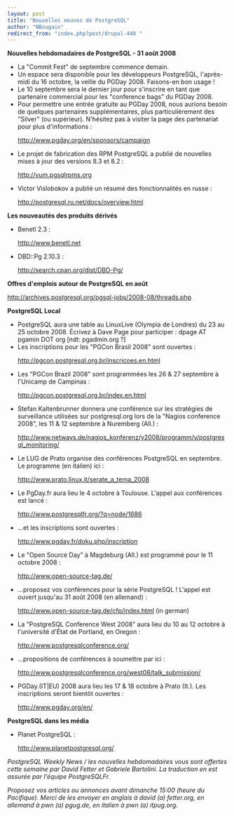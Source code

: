 ```yaml
---
layout: post
title: "Nouvelles neuves de PostgreSQL"
author: "NBougain"
redirect_from: "index.php?post/drupal-440 "
---
```



<p><strong>Nouvelles hebdomadaires de PostgreSQL - 31 août 2008</strong></p>

<ul>

<li>La "Commit Fest" de septembre commence demain.</li>

<li>Un espace sera disponible pour les développeurs PostgreSQL, l'après-midi du 16 octobre, la veille du PGDay 2008. Faisons-en bon usage&nbsp;!</li>

<li>Le 10 septembre sera le dernier jour pour s'inscrire en tant que partenaire commercial pour les "conference bags" du PGDay 2008.</li>

<li>Pour permettre une entrée gratuite au PGDay 2008, nous aurions besoin de quelques partenaires supplémentaires, plus particulièrement des "Silver" (ou supérieur). N'hésitez pas à visiter la page des partenariat pour plus d'informations&nbsp;:

<a target="_blank" href="http://www.pgday.org/en/sponsors/campaign">http://www.pgday.org/en/sponsors/campaign</a></li>

<li>Le projet de fabrication des RPM PostgreSQL a publié de nouvelles mises à jour des versions 8.3 et 8.2&nbsp;:

<a target="_blank" href="http://yum.pgsqlrpms.org">http://yum.pgsqlrpms.org</a></li>

<li>Victor Vislobokov a publié un résumé des fonctionnalités en russe&nbsp;:

<a target="_blank" href="http://postgresql.ru.net/docs/overview.html">http://postgresql.ru.net/docs/overview.html</a></li>

</ul>

<!--more-->


<strong>Les nouveautés des produits dérivés</strong>

<ul>

<li>Benetl 2.3&nbsp;:

<a target="_blank" href="http://www.benetl.net">http://www.benetl.net</a></li>

<li>DBD::Pg 2.10.3&nbsp;:

<a target="_blank" href="http://search.cpan.org/dist/DBD-Pg/">http://search.cpan.org/dist/DBD-Pg/</a> </li>

</ul>

<p><strong>Offres d'emplois autour de PostgreSQL en août</strong></p>

<p><a target="_blank" href="http://archives.postgresql.org/pgsql-jobs/2008-08/threads.php">http://archives.postgresql.org/pgsql-jobs/2008-08/threads.php</a></p>

<p><strong>PostgreSQL Local</strong></p>

<ul>

<li>PostgreSQL aura une table au LinuxLive (Olympia de Londres) du 23 au 25 octobre 2008. Écrivez à Dave Page pour participer&nbsp;: dpage AT pgamin DOT org [ndt: pgadmin.org ?]</li>

<li>Les inscriptions pour les "PGCon Brasil 2008" sont ouvertes&nbsp;:

<a target="_blank" href="http://pgcon.postgresql.org.br/inscricoes.en.html">http://pgcon.postgresql.org.br/inscricoes.en.html</a></li>

<li>Les "PGCon Brazil 2008" sont programmées les 26 &amp; 27 septembre à l'Unicamp de Campinas&nbsp;:

<a target="_blank" href="http://pgcon.postgresql.org.br/index.en.html">http://pgcon.postgresql.org.br/index.en.html</a></li>

<li>Stefan Kaltenbrunner donnera une conférence sur les stratégies de surveillance utilisées sur postgresql.org lors de la "Nagios conference 2008", les 11 &amp; 12 septembre à Nuremberg (All.)&nbsp;:

<a target="_blank" href="http://www.netways.de/nagios_konferenz/y2008/programm/v/postgresql_monitoring/">http://www.netways.de/nagios_konferenz/y2008/programm/v/postgresql_monitoring/</a></li>

<li>Le LUG de Prato organise des conférences PostgreSQL en septembre. Le programme (en italien) ici&nbsp;:

<a target="_blank" href="http://www.prato.linux.it/serate_a_tema_2008">http://www.prato.linux.it/serate_a_tema_2008</a></li>

<li>Le PgDay.fr aura lieu le 4 octobre à Toulouse. L'appel aux conférences est lancé&nbsp;:

<a target="_blank" href="http://www.postgresqlfr.org/?q=node/1686">http://www.postgresqlfr.org/?q=node/1686</a></li>

<li>...et les inscriptions sont ouvertes&nbsp;:

<a target="_blank" href="http://www.pgday.fr/doku.php/inscription">http://www.pgday.fr/doku.php/inscription</a></li>

<li>Le "Open Source Day" à Magdeburg (All.) est programmé pour le 11 octobre 2008&nbsp;:

<a target="_blank" href="http://www.open-source-tag.de/">http://www.open-source-tag.de/</a></li>

<li>...proposez vos conférences pour la série PostgreSQL&nbsp;! L'appel est ouvert jusqu'au 31 août 2008 (en allemand)&nbsp;:

<a target="_blank" href="http://www.open-source-tag.de/cfp/index.html">http://www.open-source-tag.de/cfp/index.html</a> (in german)</li>

<li>La "PostgreSQL Conference West 2008" aura lieu du 10 au 12 octobre à l'université d'État de Portland, en Oregon&nbsp;:

<a target="_blank" href="http://www.postgresqlconference.org/">http://www.postgresqlconference.org/</a></li>

<li>...propositions de conférences à soumettre par ici&nbsp;:

<a target="_blank" href="http://www.postgresqlconference.org/west08/talk_submission/">http://www.postgresqlconference.org/west08/talk_submission/</a></li>

<li>PGDay.(IT|EU) 2008 aura lieu les 17 &amp; 18 octobre à Prato (It.). Les inscriptions seront bientôt ouvertes&nbsp;:

<a target="_blank" href="http://www.pgday.org/en/">http://www.pgday.org/en/</a></li>

</ul>

<p><strong>PostgreSQL dans les média</strong></p>

<ul>

<li>Planet PostgreSQL&nbsp;:

<a target="_blank" href="http://www.planetpostgresql.org/">http://www.planetpostgresql.org/</a></li>

</ul>

<p><em>PostgreSQL Weekly News / les nouvelles hebdomadaires vous sont offertes cette semaine par David Fetter et Gabriele Bartolini. La traduction en est assurée par l'équipe PostgreSQLFr.</em></p>

<p><em>Proposez vos articles ou annonces avant dimanche 15:00 (heure du Pacifique). Merci de les envoyer en anglais à david (a) fetter.org, en allemand à pwn (a) pgug.de, en italien à pwn (a) itpug.org.</em></p>